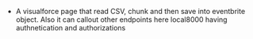 * A visualforce page that read CSV, chunk and then save into eventbrite object. Also it can callout other endpoints here local8000 having authnetication and authorizations
